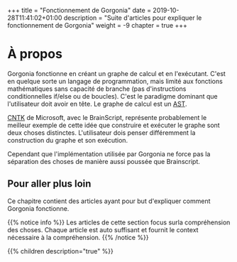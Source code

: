 +++
title = "Fonctionnement de Gorgonia"
date = 2019-10-28T11:41:02+01:00
description = "Suite d'articles pour expliquer le fonctionnement de Gorgonia"
weight = -9
chapter = true
+++

# À propos

Gorgonia fonctionne en créant un graphe de calcul et en l'exécutant.
C'est en quelque sorte un langage de programmation, mais limité aux fonctions mathématiques sans capacité de branche (pas d'instructions conditionnelles
if/else ou de boucles).
C'est le paradigme dominant que l'utilisateur doit avoir en tête.
Le graphe de calcul est un [AST](http://en.wikipedia.org/wiki/Abstract_syntax_tree).

[CNTK](https://github.com/Microsoft/CNTK) de Microsoft, avec le BrainScript,
représente probablement le meilleur exemple de cette idée que construire et exécuter le graphe sont deux choses distinctes.
L'utilisateur dois penser différemment la construction du graphe et son exécution.

Cependant que l'implémentation utilisée par Gorgonia ne force pas la séparation des choses de manière aussi poussée que Brainscript.

## Pour aller plus loin

Ce chapitre contient des articles ayant pour but d'expliquer comment Gorgonia fonctionne.

{{% notice info %}}
Les articles de cette section focus surla compréhension des choses. Chaque article est auto suffisant et fournit le context nécessaire à la compréhension.
{{% /notice %}}

{{% children description="true" %}}
